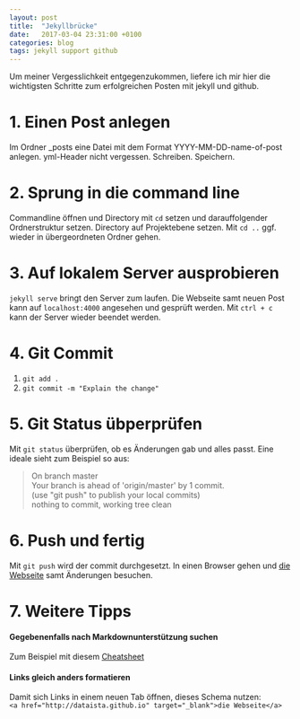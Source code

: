 ```yaml
---
layout: post
title:  "Jekyllbrücke"
date:   2017-03-04 23:31:00 +0100
categories: blog
tags: jekyll support github
---
```

Um meiner Vergesslichkeit entgegenzukommen, liefere ich mir hier die wichtigsten Schritte zum erfolgreichen Posten mit jekyll und github.

# 1. Einen Post anlegen

Im Ordner _posts eine Datei mit dem Format YYYY-MM-DD-name-of-post anlegen.
yml-Header nicht vergessen.
Schreiben. Speichern.

# 2. Sprung in die command line

Commandline öffnen und Directory mit `cd` setzen und darauffolgender Ordnerstruktur setzen.
Directory auf Projektebene setzen.
Mit `cd ..` ggf. wieder in übergeordneten Ordner gehen.

# 3. Auf lokalem Server ausprobieren

`jekyll serve` bringt den Server zum laufen.
Die Webseite samt neuen Post kann auf `localhost:4000` angesehen und gesprüft werden.
Mit `ctrl + c` kann der Server wieder beendet werden.

# 4. Git Commit

1. `git add .`
2. `git commit -m "Explain the change"`

# 5. Git Status übperprüfen

Mit `git status` überprüfen, ob es Änderungen gab und alles passt.
Eine ideale sieht zum Beispiel so aus:
>On branch master  
>Your branch is ahead of 'origin/master' by 1 commit.  
>  (use "git push" to publish your local commits)  
>nothing to commit, working tree clean  

# 6. Push und fertig

Mit `git push` wird der commit durchgesetzt.
In einen Browser gehen und <a href="http://dataista.github.io" target="_blank">die Webseite</a> samt Änderungen besuchen.

# 7. Weitere Tipps

####  Gegebenenfalls nach Markdownunterstützung suchen
Zum Beispiel mit diesem <a href="https://github.com/adam-p/markdown-here/wiki/Markdown-Cheatsheet" target="_blank">Cheatsheet</a>

#### Links gleich anders formatieren
Damit sich Links in einem neuen Tab öffnen, dieses Schema nutzen:  
`<a href="http://dataista.github.io" target="_blank">die Webseite</a>`
